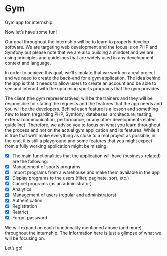 # Gym
Gym app for internship


Now let’s have some fun!

Our goal throughout the internship will be to learn to properly develop software. We are targeting web development and the focus is on PHP and Symfony but please note that we are also building a mindset and we are using principles and guidelines that are widely used in any development context and language.

In order to achieve this goal, we’ll simulate that we work on a real project and we need to create the back-end for a gym application. The idea behind the app is that it needs to allow users to create an account and be able to see and interact with the upcoming sports programs that the gym provides.

The client (the gym representatives) will be the trainers and they will be responsible for stating the requests and the features that the app needs and you will be the developers. Behind each feature is a lesson and something new to learn (regarding PHP, Symfony, databases, architecture, testing, external communication, performance, or any other development-related guideline). Therefore, we advise you to focus on what you learn throughout the process and not on the actual gym application and its features. While it is true that we’ll make everything as close to a real project as possible, in the end, it is still a playground and some features that you might expect from a fully working application might be missing.

- [X] The main functionalities that the application will have (business-related) are the following:
- [X] Management of sports programs
- [X] Import programs from a warehouse and make them available in the app
- [X] Display programs to the users (filter, paginate, sort, etc.)
- [X] Cancel programs (as an administrator)
- [X] Analytics
- [X] Management of users (regular and administrators)
- [X] Authentication
- [X] Registration
- [X] Restrict
- [X] Forgot password

We will expand on each functionality mentioned above (and more) throughout the internship. The information here is just a glimpse of what we will be focusing on.

Let’s go!

